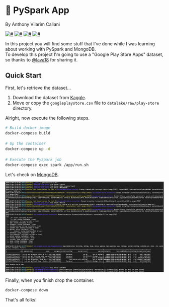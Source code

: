 # 🐍️ PySpark App
By Anthony Vilarim Caliani

[![#](https://img.shields.io/badge/licence-MIT-blue.svg)](#) [![#](https://img.shields.io/badge/open--jdk-1.8.x-red.svg)](#) [![#](https://img.shields.io/badge/python-3.9.x-yellow.svg)](#) [![#](https://img.shields.io/badge/apache--spark-3.0.0-darkorange.svg)](#)

In this project you will find some stuff that I've done while I was learning about working with PySpark and MongoDB.  
To develop this project I'm going to use a "Google Play Store Apps" dataset, so thanks to [@lava18](https://www.kaggle.com/lava18) for sharing it.


## Quick Start

First, let's retrieve the dataset...
1. Download the dataset from [Kaggle](https://www.kaggle.com/lava18/google-play-store-apps).  
2. Move or copy the `googleplaystore.csv` file to `datalake/raw/play-store` directory.

Alright, now execute the following steps.
```bash
# Build docker image
docker-compose build

# Up the container
docker-compose up -d

# Execute the PySpark job
docker-compose exec spark /app/run.sh
```

Let's check on [MongoDB](#mongo-link).

![#output](.docs/output.png)


Finally, when you finish drop the container.
```bash
docker-compose down
```

That's all folks!